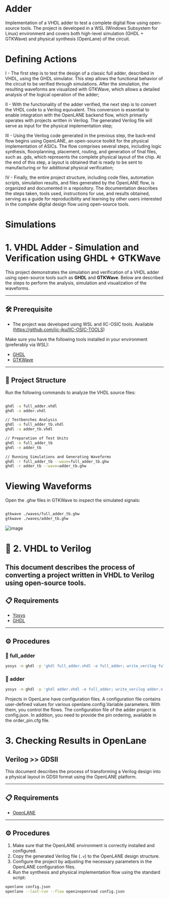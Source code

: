 # Adder
Implementation of a VHDL adder to test a complete digital flow using open-source tools. The project is developed in a WSL (Windows Subsystem for Linux) environment and covers both high-level simulation (GHDL + GTKWave) and physical synthesis (OpenLane) of the circuit.

# Defining Actions

I - The first step is to test the design of a classic full adder, described in VHDL, using the GHDL simulator. This step allows the functional behavior of the circuit to be verified through simulations. After the simulation, the resulting waveforms are visualized with GTKWave, which allows a detailed analysis of the logical operation of the adder;

II - With the functionality of the adder verified, the next step is to convert the VHDL code to a Verilog equivalent. This conversion is essential to enable integration with the OpenLANE backend flow, which primarily operates with projects written in Verilog. The generated Verilog file will serve as input for the physical implementation step;

III - Using the Verilog code generated in the previous step, the back-end flow begins using OpenLANE, an open-source toolkit for the physical implementation of ASICs. The flow comprises several steps, including logic synthesis, floorplanning, placement, routing, and generation of final files, such as .gds, which represents the complete physical layout of the chip. At the end of this step, a layout is obtained that is ready to be sent to manufacturing or for additional physical verification;

IV - Finally, the entire project structure, including code files, automation scripts, simulation results, and files generated by the OpenLANE flow, is organized and documented in a repository. The documentation describes the steps taken, tools used, instructions for use, and results obtained, serving as a guide for reproducibility and learning by other users interested in the complete digital design flow using open-source tools.

# Simulations

# 1. VHDL Adder - Simulation and Verification using GHDL + GTKWave

This project demonstrates the simulation and verification of a VHDL adder using open-source tools such as **GHDL** and **GTKWave**. Below are described the steps to perform the analysis, simulation and visualization of the waveforms.

---

## 🛠️ Prerequisite

- The project was developed using WSL and IIC-OSIC tools. Available (https://github.com/iic-jku/IIC-OSIC-TOOLS)

Make sure you have the following tools installed in your environment (preferably via WSL):

- [GHDL](https://ghdl.readthedocs.io)
- [GTKWave](http://gtkwave.sourceforge.net)

---

## 📁 Project Structure

Run the following commands to analyze the VHDL source files:

```bash

ghdl -a full_adder.vhdl
ghdl -a adder.vhdl

// Testbenches Analysis
ghdl -a full_adder_tb.vhdl
ghdl -a adder_tb.vhdl

// Preparation of Test Units
ghdl -e full_adder_tb
ghdl -e adder_tb

// Running Simulations and Generating Waveforms
ghdl -r full_adder_tb --wave=full_adder_tb.ghw
ghdl -r adder_tb --wave=adder_tb.ghw

```
# Viewing Waveforms

Open the .ghw files in GTKWave to inspect the simulated signals:
```bash

gtkwave ./waves/full_adder_tb.ghw
gtkwave ./waves/adder_tb.ghw
````
![image](https://github.com/user-attachments/assets/c603ad7f-40b7-4a49-9706-3b7941d591e9)

# 🔄 2. VHDL to Verilog

This document describes the process of converting a project written in VHDL to Verilog using open-source tools.
---

## 📋 Requirements

- [Yosys](https://yosyshq.net/yosys/)
- [GHDL](https://ghdl.github.io/ghdl/)

---

## ⚙️ Procedures

### 🔹 full_adder

```bash
yosys -m ghdl -p 'ghdl full_adder.vhdl -e full_adder; write_verilog full_adder.v'
````
### 🔹 adder

```bash
yosys -m ghdl -p 'ghdl adder.vhdl -e full_adder; write_verilog adder.v'
````
Projects in OpenLane have configuration files. A configuration file contains user-defined values ​​for various openlane.config.Variable parameters. With them, you control the flows. The configuration file of the adder project is config.json.
In addition, you need to provide the pin ordering, available in the order_pin.cfg file.

# 3. Checking Results in OpenLane
## Verilog >> GDSII

This document describes the process of transforming a Verilog design into a physical layout in GDSII format using the OpenLANE platform.

---

## 📋 Requirements

- [OpenLANE](https://github.com/The-OpenROAD-Project/OpenLane)

---

## ⚙️ Procedures

1. Make sure that the OpenLANE environment is correctly installed and configured.
2. Copy the generated Verilog file (`.v`) to the OpenLANE design structure.
3. Configure the project by adjusting the necessary parameters in the OpenLANE configuration files.
4. Run the synthesis and physical implementation flow using the standard script:

```bash
openlane config.json
openlane --last-run --flow openinopenroad config.json
